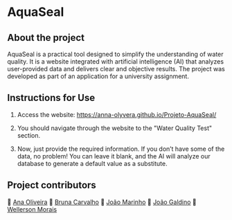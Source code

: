 # AquaSeal

## About the project
AquaSeal is a practical tool designed to simplify the understanding of water quality. It is a website integrated with artificial intelligence (AI) that analyzes user-provided data and delivers clear and objective results. The project was developed as part of an application for a university assignment.

## Instructions for Use
1. Access the website: https://anna-olyvera.github.io/Projeto-AquaSeal/

2. You should navigate through the website to the "Water Quality Test" section.

3. Now, just provide the required information. If you don’t have some of the data, no problem! You can leave it blank, and the AI will analyze our database to generate a default value as a substitute.

## Project contributors

👤 [Ana Oliveira](https://github.com/Anna-Olyvera)
👤 [Bruna Carvalho](https://github.com/brucarv)
👤 [João Marinho](https://github.com/joao-felipe-alves-marinho)
👤 [João Galdino](https://github.com/joaogldn) 
👤 [Wellerson Morais](https://github.com/WellersonMorais)